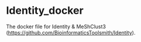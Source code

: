 # Identity_docker
The docker file for Identity &amp; MeShClust3 (https://github.com/BioinformaticsToolsmith/Identity).
